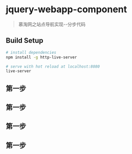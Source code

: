 # jquery-webapp-component

> 慕淘网之站点导航实现--分步代码

## Build Setup

``` bash
# install dependencies
npm install -g http-live-server

# serve with hot reload at localhost:8080
live-server
```

## 第一步
## 第一步
## 第一步
## 第一步
